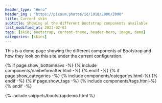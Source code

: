 ```yaml
---
header_type: "Hero"
header_img : "https://picsum.photos/id/1018/2000/2000"
title: Current skin
subtitle: Showing al the different Bootstrap components available
last_modified_at: 2021-02-03
tags: [skin, bootstrap, current-theme, header-hero, image, demo]
categories: [skins]
---
```



This is a demo page showing the different components of Bootstrap and how they look on this site under the current configuration.




{% if page.show_bottomnavs -%}
{% include components/navbeforeafter.html -%}
{% endif -%}
{% if page.show_categories -%}
{% include components/categories.html-%}
{% endif -%}
{% if page.show_tags -%}
{% include components/tags.html-%}
{% endif -%}


{% include snippets/bootstrapdemo.html  %}
